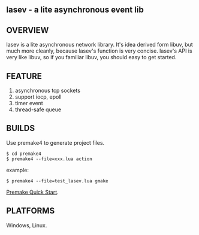 ## lasev - a lite asynchronous event lib

## OVERVIEW
lasev is a lite asynchronous network library. It's idea derived form libuv, 
but much more cleanly, because lasev's function is very concise. lasev's API
is very like libuv, so if you familiar libuv, you should easy to get started. 

## FEATURE
1. asynchronous tcp sockets
2. support iocp, epoll
3. timer event
4. thread-safe queue

## BUILDS
Use premake4 to generate project files.
```
$ cd premake4
$ premake4 --file=xxx.lua action
```

example:
```
$ premake4 --file=test_lasev.lua gmake
```

[Premake Quick Start](http://industriousone.com/premake-quick-start).

## PLATFORMS
Windows, Linux.

